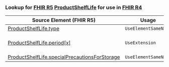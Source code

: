 ### Lookup for [FHIR R5](https://hl7.org/fhir/R5/) [ProductShelfLife](https://hl7.org/fhir/R5/ProductShelfLife.html) for use in [FHIR R4](https://hl7.org/fhir/R4/)

| Source Element (FHIR R5) | Usage | Target |
| -------------- | ----- | ------ |
| [ProductShelfLife.type](https://hl7.org/fhir/R5/ProductShelfLife.html#resource) | `UseElementSameName` | [ProductShelfLife.type](https://hl7.org/fhir/R4/ProductShelfLife.html#resource) |
| [ProductShelfLife.period[x]](https://hl7.org/fhir/R5/ProductShelfLife.html#resource) | `UseExtension` | [http://hl7.org/fhir/5.0/StructureDefinition/extension-ProductShelfLife.period](StructureDefinition-ext-R5-ProductShelfLife.period.html) |
| [ProductShelfLife.specialPrecautionsForStorage](https://hl7.org/fhir/R5/ProductShelfLife.html#resource) | `UseElementSameName` | [ProductShelfLife.specialPrecautionsForStorage](https://hl7.org/fhir/R4/ProductShelfLife.html#resource) |
